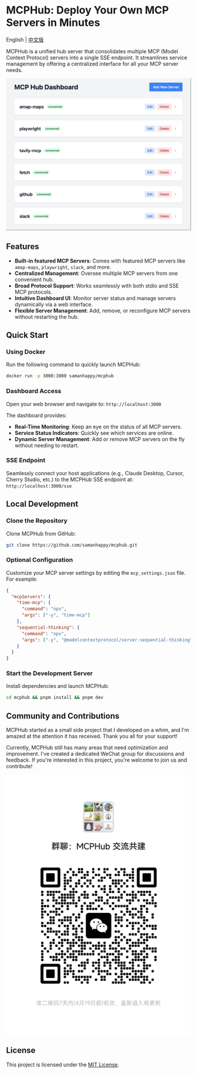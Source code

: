 # MCPHub: Deploy Your Own MCP Servers in Minutes

English | [中文版](README.zh.md)

MCPHub is a unified hub server that consolidates multiple MCP (Model Context Protocol) servers into a single SSE endpoint. It streamlines service management by offering a centralized interface for all your MCP server needs.

![Dashboard Preview](assets/dashboard.png)

## Features

- **Built-in featured MCP Servers**: Comes with featured MCP servers like `amap-maps`, `playwright`, `slack`, and more.
- **Centralized Management**: Oversee multiple MCP servers from one convenient hub.
- **Broad Protocol Support**: Works seamlessly with both stdio and SSE MCP protocols.
- **Intuitive Dashboard UI**: Monitor server status and manage servers dynamically via a web interface.
- **Flexible Server Management**: Add, remove, or reconfigure MCP servers without restarting the hub.

## Quick Start

### Using Docker

Run the following command to quickly launch MCPHub:

```bash
docker run -p 3000:3000 samanhappy/mcphub
```

### Dashboard Access

Open your web browser and navigate to: `http://localhost:3000`

The dashboard provides:
- **Real-Time Monitoring**: Keep an eye on the status of all MCP servers.
- **Service Status Indicators**: Quickly see which services are online.
- **Dynamic Server Management**: Add or remove MCP servers on the fly without needing to restart.

### SSE Endpoint

Seamlessly connect your host applications (e.g., Claude Desktop, Cursor, Cherry Studio, etc.) to the MCPHub SSE endpoint at: `http://localhost:3000/sse`

## Local Development

### Clone the Repository

Clone MCPHub from GitHub:

```bash
git clone https://github.com/samanhappy/mcphub.git
```

### Optional Configuration

Customize your MCP server settings by editing the `mcp_settings.json` file. For example:

```json
{
  "mcpServers": {
    "time-mcp": {
      "command": "npx",
      "args": ["-y", "time-mcp"]
    },
    "sequential-thinking": {
      "command": "npx",
      "args": ["-y", "@modelcontextprotocol/server-sequential-thinking"]
    }
  }
}
```

### Start the Development Server

Install dependencies and launch MCPHub:

```bash
cd mcphub && pnpm install && pnpm dev
```

## Community and Contributions

MCPHub started as a small side project that I developed on a whim, and I'm amazed at the attention it has received. Thank you all for your support! 

Currently, MCPHub still has many areas that need optimization and improvement. I've created a dedicated WeChat group for discussions and feedback. If you're interested in this project, you're welcome to join us and contribute!

![WeChat Group](assets/wegroup.jpg)

## License

This project is licensed under the [MIT License](LICENSE).


